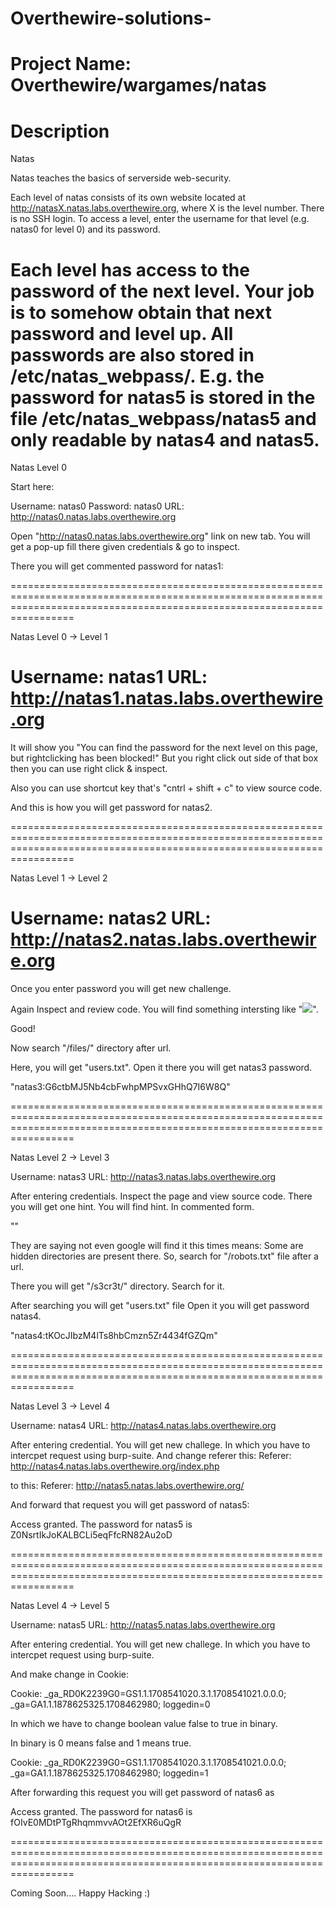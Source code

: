 # Overthewire-solutions-
Project Name: Overthewire/wargames/natas
=============================================================================================================================================================================
Description
=============================================================================================================================================================================
Natas

Natas teaches the basics of serverside web-security.

Each level of natas consists of its own website located at http://natasX.natas.labs.overthewire.org, where X is the level number. There is no SSH login. To access a level, enter the username for that level (e.g. natas0 for level 0) and its password.

Each level has access to the password of the next level. Your job is to somehow obtain that next password and level up. All passwords are also stored in /etc/natas_webpass/. E.g. the password for natas5 is stored in the file /etc/natas_webpass/natas5 and only readable by natas4 and natas5.
=============================================================================================================================================================================
Natas Level 0

Start here:

Username: natas0
Password: natas0
URL:      http://natas0.natas.labs.overthewire.org

Open 
"http://natas0.natas.labs.overthewire.org" link on new tab. 
You will get a pop-up fill there given credentials & go to inspect.

There you will get commented password for natas1:

<!--The password for natas1 is g9D9cREhslqBKtcA2uocGHPfMZVzeFK6 -->

=============================================================================================================================================================================

Natas Level 0 → Level 1

Username: natas1
URL:      http://natas1.natas.labs.overthewire.org
=============================================================================================================================================================================
It will show you
"You can find the password for the
next level on this page, but rightclicking has been blocked!" But you right click out side of that box
then you can use right click & inspect.

Also you can use shortcut key that's "cntrl + shift + c" to view source code.

And this is how you will get password for natas2.

<!--The password for natas2 is h4ubbcXrWqsTo7GGnnUMLppXbOogfBZ7 -->

=============================================================================================================================================================================


Natas Level 1 → Level 2

Username: natas2
URL:      http://natas2.natas.labs.overthewire.org
=============================================================================================================================================================================

Once you enter password you will get new challenge.

Again Inspect and review code. You will find something intersting like "<img src="files/pixel.png">".

Good!

Now search "/files/" directory after url.

Here, you will get "users.txt".
Open it there you will get natas3 password.

"natas3:G6ctbMJ5Nb4cbFwhpMPSvxGHhQ7I6W8Q"

=============================================================================================================================================================================

Natas Level 2 → Level 3

Username: natas3
URL:      http://natas3.natas.labs.overthewire.org

After entering credentials.
Inspect the page and view source code. There you will get one hint.
You will find hint. In commented form.

"<!-- No more information leaks!! Not even Google will find it this time... -->"

They are saying not even google will find it this times means:
Some are hidden directories are present there.
So, search for "/robots.txt" file after a url.

There you will get "/s3cr3t/" directory. Search for it.

After searching you will get "users.txt" file Open it you will get password natas4.

"natas4:tKOcJIbzM4lTs8hbCmzn5Zr4434fGZQm"

=============================================================================================================================================================================


Natas Level 3 → Level 4

Username: natas4
URL:      http://natas4.natas.labs.overthewire.org

After entering credential. You will get new challege.
In which you have to intercpet request using burp-suite.
And change referer this:
Referer:
http://natas4.natas.labs.overthewire.org/index.php

to this:
Referer: http://natas5.natas.labs.overthewire.org/

And forward that request you will get password of natas5:

Access granted. The password for natas5 is Z0NsrtIkJoKALBCLi5eqFfcRN82Au2oD 

=============================================================================================================================================================================

Natas Level 4 → Level 5

Username: natas5
URL:      http://natas5.natas.labs.overthewire.org


After entering credential. You will get new challege.
In which you have to intercpet request using burp-suite.


And make change in Cookie:

Cookie: _ga_RD0K2239G0=GS1.1.1708541020.3.1.1708541021.0.0.0; _ga=GA1.1.1878625325.1708462980; loggedin=0

In which we have to change boolean value false to true in binary.

In binary is 0 means false and 1 means true.

Cookie: _ga_RD0K2239G0=GS1.1.1708541020.3.1.1708541021.0.0.0; _ga=GA1.1.1878625325.1708462980; loggedin=1

After forwarding this request you will get password of natas6 as

 Access granted. The password for natas6 is fOIvE0MDtPTgRhqmmvvAOt2EfXR6uQgR

=============================================================================================================================================================================

Coming Soon....
Happy Hacking :)



